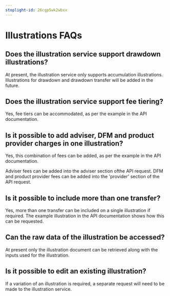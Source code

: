 ```yaml
---
stoplight-id: 26cgp5wk2wbxx
---
```


# Illustrations FAQs

## Does the illustration service support drawdown illustrations?

At present, the illustration service only supports accumulation illustrations. Illustrations for drawdown and drawdown transfer will be added in the future. 

## Does the illustration service support fee tiering?

Yes, fee tiers can be accommodated, as per the example in the API documentation.

## Is it possible to add adviser, DFM and product provider charges in one illustration?

Yes, this combination of fees can be added, as per the example in the API documentation. 

Adviser fees can be added into the adviser section ofthe API request. DFM and product provider fees can be added into the 'provider' section of the API request.

## Is it possible to include more than one transfer?

Yes, more than one transfer can be included on a single illustration if required. The example illustration in the API documentation shows how this can be requested. 

## Can the raw data of the illustration be accessed?

At present only the illustration document can be retrieved along with the inputs used for the illustration.

##  Is it possible to edit an existing illustration?

If a variation of an illustration is required, a separate request will need to be made to the illustration service.

